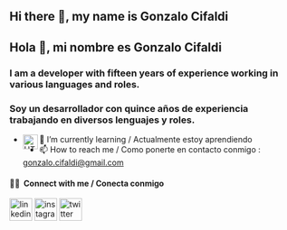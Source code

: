 ## Hi there 👋, my name is Gonzalo Cifaldi
## Hola 👋, mi nombre es Gonzalo Cifaldi

### I am a developer with fifteen years of experience working in various languages and roles. 
### Soy un desarrollador con quince años de experiencia trabajando en diversos lenguajes y roles.

- 🌱 I’m currently learning / Actualmente estoy aprendiendo <a href="https://godotengine.org/" target="_blank"><img align="left" alt="HTML5" width="26px" src="https://godotengine.org/themes/godotengine/assets/logo.svg" /></a>
- 📫 How to reach me / Como ponerte en contacto conmigo : gonzalo.cifaldi@gmail.com

####  🤝🏻 &nbsp;Connect with me / Conecta conmigo

[<img src='https://cdn.jsdelivr.net/npm/simple-icons@3.0.1/icons/linkedin.svg' alt='linkedin' height='40'>](https://www.linkedin.com/in/gonzalocifaldi)
[<img src='https://cdn.jsdelivr.net/npm/simple-icons@3.0.1/icons/instagram.svg' alt='instagram' height='40'>](https://www.instagram.com/_gonzalocifaldi/)
[<img src='https://cdn.jsdelivr.net/npm/simple-icons@3.0.1/icons/twitter.svg' alt='twitter' height='40'>](https://twitter.com/GonzaloCifaldi)
